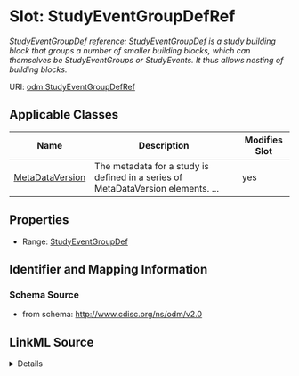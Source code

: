 # Slot: StudyEventGroupDefRef


_StudyEventGroupDef reference: StudyEventGroupDef is a study building block that groups a number of smaller building blocks, which can themselves be StudyEventGroups or StudyEvents. It thus allows nesting of building blocks._



URI: [odm:StudyEventGroupDefRef](http://www.cdisc.org/ns/odm/v2.0/StudyEventGroupDefRef)



<!-- no inheritance hierarchy -->




## Applicable Classes

| Name | Description | Modifies Slot |
| --- | --- | --- |
[MetaDataVersion](MetaDataVersion.md) | The metadata for a study is defined in a series of MetaDataVersion elements. ... |  yes  |







## Properties

* Range: [StudyEventGroupDef](StudyEventGroupDef.md)





## Identifier and Mapping Information







### Schema Source


* from schema: http://www.cdisc.org/ns/odm/v2.0




## LinkML Source

<details>
```yaml
name: StudyEventGroupDefRef
description: 'StudyEventGroupDef reference: StudyEventGroupDef is a study building
  block that groups a number of smaller building blocks, which can themselves be StudyEventGroups
  or StudyEvents. It thus allows nesting of building blocks.'
from_schema: http://www.cdisc.org/ns/odm/v2.0
rank: 1000
identifier: false
alias: StudyEventGroupDefRef
domain_of:
- MetaDataVersion
range: StudyEventGroupDef

```
</details>